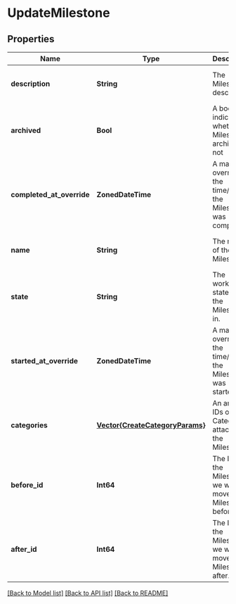 # UpdateMilestone


## Properties
Name | Type | Description | Notes
------------ | ------------- | ------------- | -------------
**description** | **String** | The Milestone&#39;s description. | [optional] [default to nothing]
**archived** | **Bool** | A boolean indicating whether the Milestone is archived or not | [optional] [default to nothing]
**completed_at_override** | **ZonedDateTime** | A manual override for the time/date the Milestone was completed. | [optional] [default to nothing]
**name** | **String** | The name of the Milestone. | [optional] [default to nothing]
**state** | **String** | The workflow state that the Milestone is in. | [optional] [default to nothing]
**started_at_override** | **ZonedDateTime** | A manual override for the time/date the Milestone was started. | [optional] [default to nothing]
**categories** | [**Vector{CreateCategoryParams}**](CreateCategoryParams.md) | An array of IDs of Categories attached to the Milestone. | [optional] [default to nothing]
**before_id** | **Int64** | The ID of the Milestone we want to move this Milestone before. | [optional] [default to nothing]
**after_id** | **Int64** | The ID of the Milestone we want to move this Milestone after. | [optional] [default to nothing]


[[Back to Model list]](../README.md#models) [[Back to API list]](../README.md#api-endpoints) [[Back to README]](../README.md)


